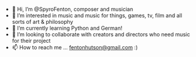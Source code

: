 - 👋 Hi, I’m @SpyroFenton, composer and musician
- 👀 I’m interested in music and music for things, games, tv, film and all sorts of art & philosophy
- 🌱 I’m currently learning Python and German!
- 💞️ I’m looking to collaborate with creators and directors who need music for their project
- 📫 How to reach me ... fentonhutson@gmail.com   :)

<!---
SpyroFenton/SpyroFenton is a ✨ special ✨ repository because its `README.md` (this file) appears on your GitHub profile.
You can click the Preview link to take a look at your changes.
--->
